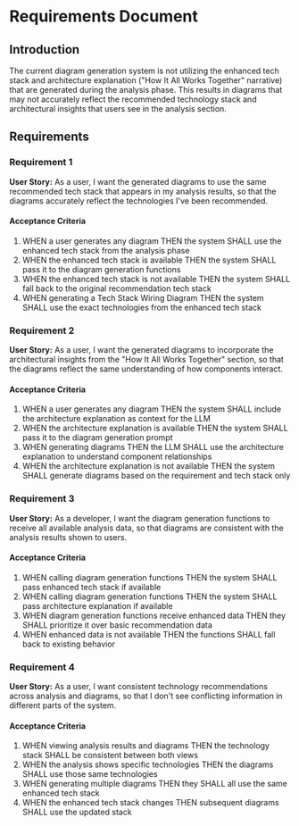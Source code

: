 # Requirements Document

## Introduction

The current diagram generation system is not utilizing the enhanced tech stack and architecture explanation ("How It All Works Together" narrative) that are generated during the analysis phase. This results in diagrams that may not accurately reflect the recommended technology stack and architectural insights that users see in the analysis section.

## Requirements

### Requirement 1

**User Story:** As a user, I want the generated diagrams to use the same recommended tech stack that appears in my analysis results, so that the diagrams accurately reflect the technologies I've been recommended.

#### Acceptance Criteria

1. WHEN a user generates any diagram THEN the system SHALL use the enhanced tech stack from the analysis phase
2. WHEN the enhanced tech stack is available THEN the system SHALL pass it to the diagram generation functions
3. WHEN the enhanced tech stack is not available THEN the system SHALL fall back to the original recommendation tech stack
4. WHEN generating a Tech Stack Wiring Diagram THEN the system SHALL use the exact technologies from the enhanced tech stack

### Requirement 2

**User Story:** As a user, I want the generated diagrams to incorporate the architectural insights from the "How It All Works Together" section, so that the diagrams reflect the same understanding of how components interact.

#### Acceptance Criteria

1. WHEN a user generates any diagram THEN the system SHALL include the architecture explanation as context for the LLM
2. WHEN the architecture explanation is available THEN the system SHALL pass it to the diagram generation prompt
3. WHEN generating diagrams THEN the LLM SHALL use the architecture explanation to understand component relationships
4. WHEN the architecture explanation is not available THEN the system SHALL generate diagrams based on the requirement and tech stack only

### Requirement 3

**User Story:** As a developer, I want the diagram generation functions to receive all available analysis data, so that diagrams are consistent with the analysis results shown to users.

#### Acceptance Criteria

1. WHEN calling diagram generation functions THEN the system SHALL pass enhanced tech stack if available
2. WHEN calling diagram generation functions THEN the system SHALL pass architecture explanation if available
3. WHEN diagram generation functions receive enhanced data THEN they SHALL prioritize it over basic recommendation data
4. WHEN enhanced data is not available THEN the functions SHALL fall back to existing behavior

### Requirement 4

**User Story:** As a user, I want consistent technology recommendations across analysis and diagrams, so that I don't see conflicting information in different parts of the system.

#### Acceptance Criteria

1. WHEN viewing analysis results and diagrams THEN the technology stack SHALL be consistent between both views
2. WHEN the analysis shows specific technologies THEN the diagrams SHALL use those same technologies
3. WHEN generating multiple diagrams THEN they SHALL all use the same enhanced tech stack
4. WHEN the enhanced tech stack changes THEN subsequent diagrams SHALL use the updated stack